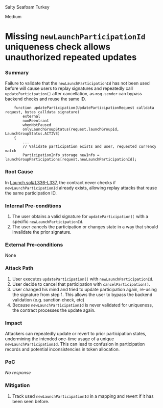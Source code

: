Salty Seafoam Turkey

Medium

# Missing `newLaunchParticipationId` uniqueness check allows unauthorized repeated updates

### Summary

Failure to validate that the `newLaunchParticipationId` has not been used before will cause users to replay signatures and repeatedly call `updateParticipation()` after cancellation, as `msg.sender` can bypass backend checks and reuse the same ID.

```solidity
    function updateParticipation(UpdateParticipationRequest calldata request, bytes calldata signature)
        external
        nonReentrant
        whenNotPaused
        onlyLaunchGroupStatus(request.launchGroupId, LaunchGroupStatus.ACTIVE)
    {
        ...
        // Validate participation exists and user, requested currency match
        ParticipationInfo storage newInfo = launchGroupParticipations[request.newLaunchParticipationId];
```

### Root Cause

In [Launch.sol#L336-L337](https://github.com/sherlock-audit/2025-02-rova/blob/main/rova-contracts/src/Launch.sol#L336-L337), the contract never checks if `newLaunchParticipationId` already exists, allowing replay attacks that reuse the same participation ID.

### Internal Pre-conditions

1. The user obtains a valid signature for `updateParticipation()` with a specific `newLaunchParticipationId`.
2. The user cancels the participation or changes state in a way that should invalidate the prior signature.


### External Pre-conditions

None

### Attack Path

1. User executes `updateParticipation()` with `newLaunchParticipationId`.
2. User decide to cancel that participation with `cancelParticipation()`.
3.  User changed his mind and tried to update participation again, re-using the signature from step 1. This allows the user to bypass the backend validation (e.g. sanction check, etc)
4. Because `newLaunchParticipationId` is never validated for uniqueness, the contract processes the update again.

### Impact

Attackers can repeatedly update or revert to prior participation states, undermining the intended one-time usage of a unique `newLaunchParticipationId`. This can lead to confusion in participation records and potential inconsistencies in token allocation.

### PoC

_No response_

### Mitigation

1. Track used `newLaunchParticipationId` in a mapping and revert if it has been seen before.